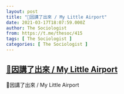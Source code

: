 ```yaml
---
layout: post
title: "📎因講了出來 / My Little Airport"
date: 2021-03-17T18:07:59.000Z
author: The Sociologist
from: https://t.me/thesoc/415
tags: [ The Sociologist ]
categories: [ The Sociologist ]
---
```

<!--1616004479000-->
[📎因講了出來 / My Little Airport](https://t.me/thesoc/415)
------

<div>
📎因講了出來 / My Little Airport
</div>

